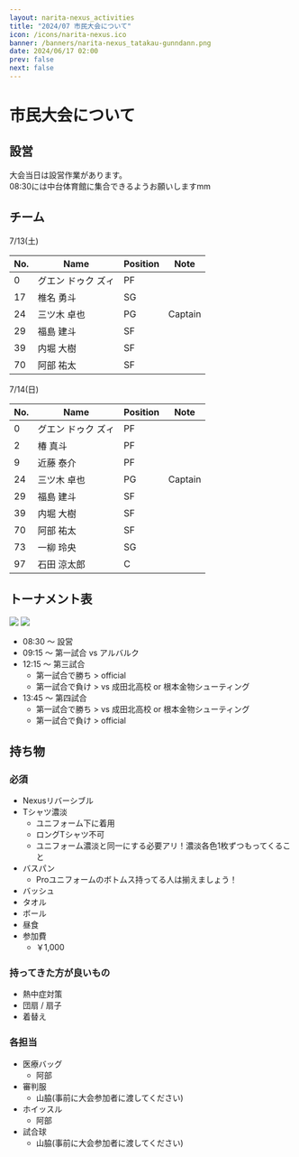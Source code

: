 ```yaml
---
layout: narita-nexus_activities
title: "2024/07 市民大会について"
icon: /icons/narita-nexus.ico
banner: /banners/narita-nexus_tatakau-gunndann.png
date: 2024/06/17 02:00
prev: false
next: false
---
```


# 市民大会について
## 設営
大会当日は設営作業があります。  
08:30には中台体育館に集合できるようお願いしますmm  

## チーム
7/13(土)

|No.|Name|Position|Note|
|-|-|-|-|
|0|グエン ドゥク ズィ|PF||
|17|椎名 勇斗|SG||
|24|三ツ木 卓也|PG|Captain|
|29|福島 建斗|SF||
|39|内堀 大樹|SF||
|70|阿部 祐太|SF||


7/14(日)

|No.|Name|Position|Note|
|-|-|-|-|
|0|グエン ドゥク ズィ|PF||
|2|椿 真斗|PF||
|9|近藤 泰介|PF||
|24|三ツ木 卓也|PG|Captain|
|29|福島 建斗|SF||
|39|内堀 大樹|SF||
|70|阿部 祐太|SF||
|73|一柳 玲央|SG||
|97|石田 涼太郎|C||


## トーナメント表
![](/nexus/2024-07-13/tournament.jpg)
![](/nexus/2024-07-13/official.jpg)

- 08:30 ～ 設営
- 09:15 ～ 第一試合 vs アルバルク
- 12:15 ～ 第三試合
  - 第一試合で勝ち > official
  - 第一試合で負け > vs 成田北高校 or 根本金物シューティング
- 13:45 ～ 第四試合
  - 第一試合で勝ち > vs 成田北高校 or 根本金物シューティング
  - 第一試合で負け > official


## 持ち物
### 必須
- Nexusリバーシブル
- Tシャツ濃淡
  - ユニフォーム下に着用
  - ロングTシャツ不可
  - ユニフォーム濃淡と同一にする必要アリ！濃淡各色1枚ずつもってくること
- バスパン
  - Proユニフォームのボトムス持ってる人は揃えましょう！
- バッシュ
- タオル
- ボール
- 昼食
- 参加費
  - ￥1,000

### 持ってきた方が良いもの
- 熱中症対策
- 団扇 / 扇子
- 着替え

### 各担当
- 医療バッグ
  - 阿部
- 審判服
  - 山脇(事前に大会参加者に渡してください)
- ホイッスル
  - 阿部
- 試合球
  - 山脇(事前に大会参加者に渡してください)
